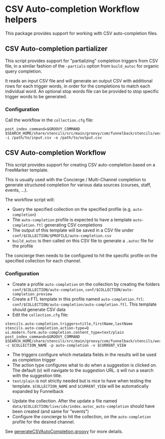 # CSV Auto-completion Workflow helpers

This package provides support for working with CSV auto-completion files.

## CSV Auto-completion partializer

This script provides support for "partializing" completion triggers from CSV file, in a similar fashion of the
`-partials` option from `build_autoc` for organic query completion.

It reads an input CSV file and will generate an output CSV with additional rows for each trigger words, in order for
the completions to match each individual word. An optional stop words file can be provided to stop specific trigger
words to be generated.

### Configuration

Call the workflow in the `collection.cfg` file:

```
post_index_command=$GROOVY_COMMAND $SEARCH_HOME/share/stencils/src/main/groovy/com/funnelback/stencils/workflow/autocompletion/partializeCSVAutoCompletion.groovy -i /path/to/input.csv -o /path/to/output.csv
```

## CSV Auto-completion Workflow

This script provides support for creating CSV auto-completion based on a FreeMarker template.

This is usually used with the Concierge / Multi-Channel completion to generate structured completion for various data sources (courses, staff, events, ...).

The workflow script will:
* Query the specified collection on the specified profile (e.g. `auto-completion`)
* The `auto-completion` profile is expected to have a template `auto-completion.ftl` generating CSV completions
* The output of this template will be saved in a CSV file under `conf/$COLLECTION/$PROFILE/auto-completion.csv`
* `build_autoc` is then called on this CSV file to generate a `.autoc` file for the profile

The concierge then needs to be configured to hit the specific profile on the specified collection for each channel.

### Configuration

* Create a profile `auto-completion` on the collection by creating the folders `conf/$COLLECTION/auto-completion`, `conf/$COLLECTION/auto-completion_preview`
* Create a FTL template in this profile named `auto-completion.ftl`: `conf/$COLLECTION/auto-completion/auto-completion.ftl`. This template should generate CSV data
* Edit the `collection.cfg` file:

```
stencils.auto-completion.triggers=title,firstName,lastName
stencils.auto-completion.action-type=Q
ui.modern.form.auto-completion.content_type=text/plain
post_index_command=$GROOVY_COMMAND $SEARCH_HOME/share/stencils/src/main/groovy/com/funnelback/stencils/workflow/autocompletion/generateCSVAutoCompletion.groovy -c $COLLECTION_NAME -p auto-completion -v $CURRENT_VIEW
```

- The triggers configure which metadata fields in the results will be used as completion trigger
- The action type configures what to do when a suggestion is clicked on. The default (`U`) will navigate to the suggestion URL. `Q` will run a search with the suggestion title.
- `text/plain` is not strictly needed but is nice to have when testing the template. `$COLLECTION_NAME` and `$CURRENT_VIEW` will be automatically expanded by Funnelback

* Update the collection. After the update a file named `data/$COLLECTION/live/idx/index.autoc_auto-completion` should have been created (and same for "events")
* Configure the concierge to hit the collection, on the `auto-completion` profile for the desired channel.

See [generateCSVAutoCompletion.groovy](generateCSVAutoCompletion.groovy) for more details.
